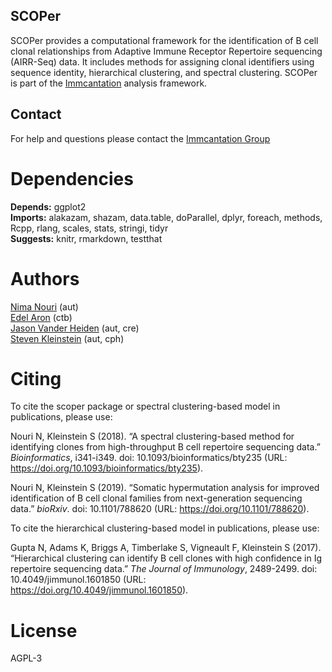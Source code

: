 SCOPer
-------------------------------------------------------------------------------

SCOPer provides a computational framework for the identification of B cell 
clonal relationships from Adaptive Immune Receptor Repertoire sequencing 
(AIRR-Seq) data. It includes methods for assigning clonal identifiers using
sequence identity, hierarchical clustering, and spectral clustering.
SCOPer is part of the [Immcantation](http://immcantation.readthedocs.io) 
analysis framework.

Contact
-------------------------------------------------------------------------------

For help and questions please contact the 
[Immcantation Group](mailto:immcantation@googlegroups.com)


# Dependencies

**Depends:** ggplot2  
**Imports:** alakazam, shazam, data.table, doParallel, dplyr, foreach, methods, Rcpp, rlang, scales, stats, stringi, tidyr  
**Suggests:** knitr, rmarkdown, testthat


# Authors

[Nima Nouri](mailto:nima.nouri@yale.edu) (aut)  
[Edel Aron](mailto:edel.aron@yale.edu) (ctb)  
[Jason Vander Heiden](mailto:jason.vanderheiden@gmail.com) (aut, cre)  
[Steven Kleinstein](mailto:steven.kleinstein@yale.edu) (aut, cph)


# Citing


To cite the scoper package or spectral clustering-based model in publications,
please use:

Nouri N, Kleinstein S (2018). “A spectral clustering-based method for
identifying clones from high-throughput B cell repertoire sequencing data.”
_Bioinformatics_, i341-i349. doi: 10.1093/bioinformatics/bty235 (URL:
https://doi.org/10.1093/bioinformatics/bty235).

Nouri N, Kleinstein S (2019). “Somatic hypermutation analysis for improved
identification of B cell clonal families from next-generation sequencing data.”
_bioRxiv_. doi: 10.1101/788620 (URL: https://doi.org/10.1101/788620).

To cite the hierarchical clustering-based model in publications, please use:

Gupta N, Adams K, Briggs A, Timberlake S, Vigneault F, Kleinstein S (2017).
“Hierarchical clustering can identify B cell clones with high confidence in Ig
repertoire sequencing data.” _The Journal of Immunology_, 2489-2499. doi:
10.4049/jimmunol.1601850 (URL: https://doi.org/10.4049/jimmunol.1601850).




# License

AGPL-3
